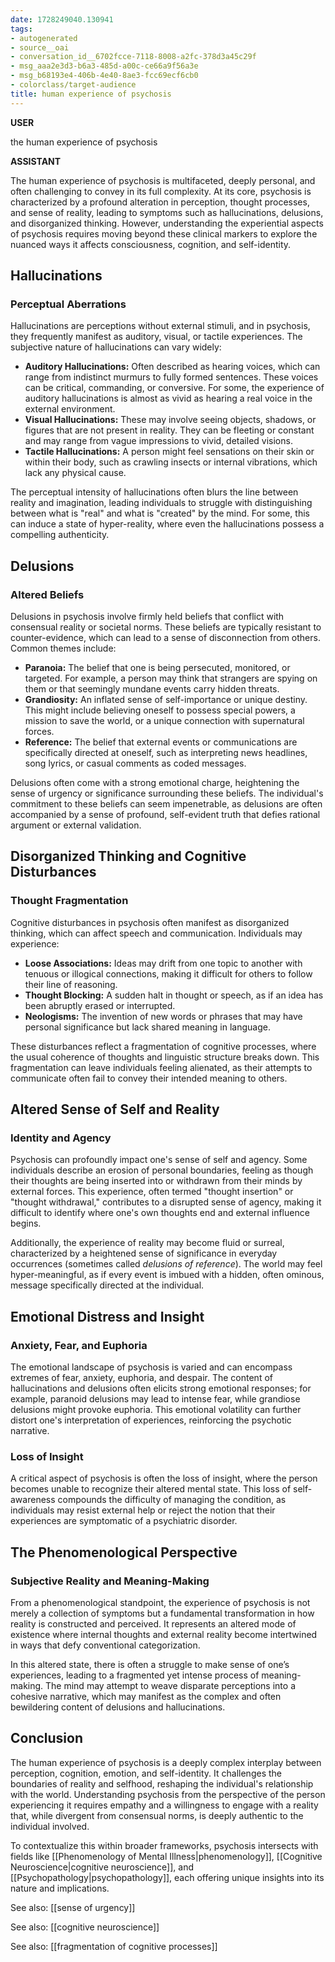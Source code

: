 ```yaml
---
date: 1728249040.130941
tags:
- autogenerated
- source__oai
- conversation_id__6702fcce-7118-8008-a2fc-378d3a45c29f
- msg_aaa2e3d3-b6a3-485d-a00c-ce66a9f56a3e
- msg_b68193e4-406b-4e40-8ae3-fcc69ecf6cb0
- colorclass/target-audience
title: human experience of psychosis
---
```


**USER**

the human experience of psychosis


**ASSISTANT**

The human experience of psychosis is multifaceted, deeply personal, and often challenging to convey in its full complexity. At its core, psychosis is characterized by a profound alteration in perception, thought processes, and sense of reality, leading to symptoms such as hallucinations, delusions, and disorganized thinking. However, understanding the experiential aspects of psychosis requires moving beyond these clinical markers to explore the nuanced ways it affects consciousness, cognition, and self-identity.

## Hallucinations

### Perceptual Aberrations
Hallucinations are perceptions without external stimuli, and in psychosis, they frequently manifest as auditory, visual, or tactile experiences. The subjective nature of hallucinations can vary widely:

- **Auditory Hallucinations:** Often described as hearing voices, which can range from indistinct murmurs to fully formed sentences. These voices can be critical, commanding, or conversive. For some, the experience of auditory hallucinations is almost as vivid as hearing a real voice in the external environment.
- **Visual Hallucinations:** These may involve seeing objects, shadows, or figures that are not present in reality. They can be fleeting or constant and may range from vague impressions to vivid, detailed visions.
- **Tactile Hallucinations:** A person might feel sensations on their skin or within their body, such as crawling insects or internal vibrations, which lack any physical cause.

The perceptual intensity of hallucinations often blurs the line between reality and imagination, leading individuals to struggle with distinguishing between what is "real" and what is "created" by the mind. For some, this can induce a state of hyper-reality, where even the hallucinations possess a compelling authenticity.

## Delusions

### Altered Beliefs
Delusions in psychosis involve firmly held beliefs that conflict with consensual reality or societal norms. These beliefs are typically resistant to counter-evidence, which can lead to a sense of disconnection from others. Common themes include:

- **Paranoia:** The belief that one is being persecuted, monitored, or targeted. For example, a person may think that strangers are spying on them or that seemingly mundane events carry hidden threats.
- **Grandiosity:** An inflated sense of self-importance or unique destiny. This might include believing oneself to possess special powers, a mission to save the world, or a unique connection with supernatural forces.
- **Reference:** The belief that external events or communications are specifically directed at oneself, such as interpreting news headlines, song lyrics, or casual comments as coded messages.

Delusions often come with a strong emotional charge, heightening the sense of urgency or significance surrounding these beliefs. The individual's commitment to these beliefs can seem impenetrable, as delusions are often accompanied by a sense of profound, self-evident truth that defies rational argument or external validation.

## Disorganized Thinking and Cognitive Disturbances

### Thought Fragmentation
Cognitive disturbances in psychosis often manifest as disorganized thinking, which can affect speech and communication. Individuals may experience:

- **Loose Associations:** Ideas may drift from one topic to another with tenuous or illogical connections, making it difficult for others to follow their line of reasoning.
- **Thought Blocking:** A sudden halt in thought or speech, as if an idea has been abruptly erased or interrupted.
- **Neologisms:** The invention of new words or phrases that may have personal significance but lack shared meaning in language.

These disturbances reflect a fragmentation of cognitive processes, where the usual coherence of thoughts and linguistic structure breaks down. This fragmentation can leave individuals feeling alienated, as their attempts to communicate often fail to convey their intended meaning to others.

## Altered Sense of Self and Reality

### Identity and Agency
Psychosis can profoundly impact one's sense of self and agency. Some individuals describe an erosion of personal boundaries, feeling as though their thoughts are being inserted into or withdrawn from their minds by external forces. This experience, often termed "thought insertion" or "thought withdrawal," contributes to a disrupted sense of agency, making it difficult to identify where one's own thoughts end and external influence begins.

Additionally, the experience of reality may become fluid or surreal, characterized by a heightened sense of significance in everyday occurrences (sometimes called *delusions of reference*). The world may feel hyper-meaningful, as if every event is imbued with a hidden, often ominous, message specifically directed at the individual.

## Emotional Distress and Insight

### Anxiety, Fear, and Euphoria
The emotional landscape of psychosis is varied and can encompass extremes of fear, anxiety, euphoria, and despair. The content of hallucinations and delusions often elicits strong emotional responses; for example, paranoid delusions may lead to intense fear, while grandiose delusions might provoke euphoria. This emotional volatility can further distort one's interpretation of experiences, reinforcing the psychotic narrative.

### Loss of Insight
A critical aspect of psychosis is often the loss of insight, where the person becomes unable to recognize their altered mental state. This loss of self-awareness compounds the difficulty of managing the condition, as individuals may resist external help or reject the notion that their experiences are symptomatic of a psychiatric disorder.

## The Phenomenological Perspective

### Subjective Reality and Meaning-Making
From a phenomenological standpoint, the experience of psychosis is not merely a collection of symptoms but a fundamental transformation in how reality is constructed and perceived. It represents an altered mode of existence where internal thoughts and external reality become intertwined in ways that defy conventional categorization. 

In this altered state, there is often a struggle to make sense of one’s experiences, leading to a fragmented yet intense process of meaning-making. The mind may attempt to weave disparate perceptions into a cohesive narrative, which may manifest as the complex and often bewildering content of delusions and hallucinations.

## Conclusion

The human experience of psychosis is a deeply complex interplay between perception, cognition, emotion, and self-identity. It challenges the boundaries of reality and selfhood, reshaping the individual's relationship with the world. Understanding psychosis from the perspective of the person experiencing it requires empathy and a willingness to engage with a reality that, while divergent from consensual norms, is deeply authentic to the individual involved.

To contextualize this within broader frameworks, psychosis intersects with fields like [[Phenomenology of Mental Illness|phenomenology]], [[Cognitive Neuroscience|cognitive neuroscience]], and [[Psychopathology|psychopathology]], each offering unique insights into its nature and implications.

See also: [[sense of urgency]]


See also: [[cognitive neuroscience]]


See also: [[fragmentation of cognitive processes]]